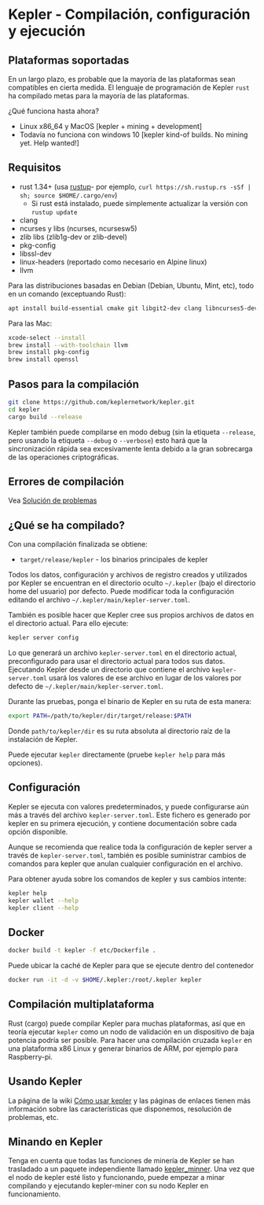 # Kepler - Compilación, configuración y ejecución

## Plataformas soportadas

En un largo plazo, es probable que la mayoría de las plataformas sean compatibles en cierta medida.
El lenguaje de programación de Kepler `rust` ha compilado metas para la mayoría de las plataformas.

¿Qué funciona hasta ahora?

* Linux x86\_64 y MacOS [kepler + mining + development]
* Todavía no funciona con windows 10 [kepler kind-of builds. No mining yet. Help wanted!]

## Requisitos

* rust 1.34+ (usa [rustup]((https://www.rustup.rs/))- por ejemplo, `curl https://sh.rustup.rs -sSf | sh; source $HOME/.cargo/env`)
  * Si rust está instalado, puede simplemente actualizar la versión con  `rustup update`
* clang
* ncurses y libs (ncurses, ncursesw5)
* zlib libs (zlib1g-dev or zlib-devel)
* pkg-config
* libssl-dev
* linux-headers (reportado como necesario en Alpine linux)
* llvm

Para las distribuciones basadas en Debian (Debian, Ubuntu, Mint, etc), todo en un comando (exceptuando Rust):

```sh
apt install build-essential cmake git libgit2-dev clang libncurses5-dev libncursesw5-dev zlib1g-dev pkg-config libssl-dev llvm
```

Para las Mac:

```sh
xcode-select --install
brew install --with-toolchain llvm
brew install pkg-config
brew install openssl
```

## Pasos para la compilación

```sh
git clone https://github.com/keplernetwork/kepler.git
cd kepler
cargo build --release
```

Kepler también puede compilarse en modo debug (sin la etiqueta `--release`, pero usando la etiqueta `--debug` o `--verbose`) esto hará que la sincronización rápida sea excesivamente lenta debido a la gran sobrecarga de las operaciones criptográficas.

## Errores de compilación

Vea [Solución de problemas](https://github.com/keplernetwork/docs/wiki/Troubleshooting)

## ¿Qué se ha compilado?

Con una compilación finalizada se obtiene:

* `target/release/kepler` - los binarios principales de kepler

Todos los datos, configuración y archivos de registro creados y utilizados por Kepler se encuentran en el directorio oculto `~/.kepler` (bajo el directorio home del usuario) por defecto. Puede modificar toda la configuración editando el archivo `~/.kepler/main/kepler-server.toml`.

También es posible hacer que Kepler cree sus propios archivos de datos en el directorio actual. Para ello ejecute:

```sh
kepler server config
```

Lo que generará un archivo `kepler-server.toml` en el directorio actual, preconfigurado para usar el directorio actual para todos sus datos. Ejecutando Kepler desde un directorio que contiene el archivo `kepler-server.toml` usará los valores de ese archivo en lugar de los valores por defecto de `~/.kepler/main/kepler-server.toml`.

Durante las pruebas, ponga el binario de Kepler en su ruta de esta manera:

```sh
export PATH=/path/to/kepler/dir/target/release:$PATH
```

Donde `path/to/kepler/dir` es su ruta absoluta al directorio raíz de la instalación de Kepler.

Puede ejecutar `kepler` directamente (pruebe `kepler help` para más opciones).

## Configuración

Kepler se ejecuta con valores predeterminados, y puede configurarse aún más a través del archivo `kepler-server.toml`. Este fichero es generado por kepler en su primera ejecución, y contiene documentación sobre cada opción disponible.

Aunque se recomienda que realice toda la configuración de kepler server a través de `kepler-server.toml`, también es posible suministrar cambios de comandos para kepler que anulan cualquier configuración en el archivo.

Para obtener ayuda sobre los comandos de kepler y sus cambios intente:

```sh
kepler help
kepler wallet --help
kepler client --help
```

## Docker

```sh
docker build -t kepler -f etc/Dockerfile .
```

Puede ubicar la caché de Kepler para que se ejecute dentro del contenedor

```sh
docker run -it -d -v $HOME/.kepler:/root/.kepler kepler
```
## Compilación multiplataforma

Rust (cargo) puede compilar Kepler para muchas plataformas, así que en teoría ejecutar `kepler` como un nodo de validación en un dispositivo de baja potencia podría ser posible. Para hacer una compilación cruzada `kepler` en una plataforma x86 Linux y generar binarios de ARM, por ejemplo para Raspberry-pi.

## Usando Kepler

La página de la wiki [Cómo usar kepler](https://github.com/keplernetwork/docs/wiki/How-to-use-kepler) y las páginas de enlaces tienen más información sobre las características que disponemos, resolución de problemas, etc.

## Minando en Kepler

Tenga en cuenta que todas las funciones de minería de Kepler se han trasladado a un paquete independiente llamado [kepler_minner](https://github.com/keplernetwork/kepler-miner). Una vez que el nodo de kepler esté listo y funcionando, puede empezar a minar compilando y ejecutando kepler-miner con su nodo Kepler en funcionamiento.
